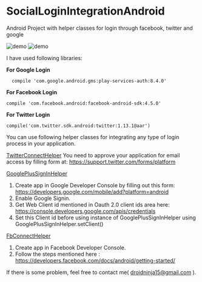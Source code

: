 # SocialLoginIntegrationAndroid
Android Project with helper classes for login through facebook, twitter and google

![demo](http://i.imgur.com/R7XnpAC.png)
![demo](http://i.imgur.com/1fi6UZd.png)

I have used following libraries:

**For Google Login**
```
  compile 'com.google.android.gms:play-services-auth:8.4.0'
```
**For Facebook Login**
```
compile 'com.facebook.android:facebook-android-sdk:4.5.0'
```

**For Twitter Login**
```
compile('com.twitter.sdk.android:twitter:1.13.1@aar')
```

You can use following helper classes for integrating any type of login process in your application. 

[TwitterConnectHelper](https://github.com/DroidNinja/SocialLoginIntegrationAndroid/blob/master/app/src/main/java/com/binarywalllabs/socialintegration/helpers/TwitterConnectHelper.java)
You need to approve your application for email access by filling form at: https://support.twitter.com/forms/platform

[GooglePlusSignInHelper](https://github.com/DroidNinja/SocialLoginIntegrationAndroid/blob/master/app/src/main/java/com/binarywalllabs/socialintegration/helpers/GooglePlusSignInHelper.java)
1. Create app in Google Developer Console by filling out this form: https://developers.google.com/mobile/add?platform=android
2. Enable Google Signin.
3. Get Web Client id mentioned in Oauth 2.0 client ids area here: https://console.developers.google.com/apis/credentials
4. Set this Client id before using instance of GooglePlusSignInHelper using GooglePlusSignInHelper.setClient(<YOUR CLIENT ID>)

[FbConnectHelper](https://github.com/DroidNinja/SocialLoginIntegrationAndroid/blob/master/app/src/main/java/com/binarywalllabs/socialintegration/helpers/FbConnectHelper.java)
1. Create app in Facebook Developer Console.
2. Follow the steps mentioned here : https://developers.facebook.com/docs/android/getting-started/

If there is some problem, feel free to contact me( droidninja15@gmail.com ).
